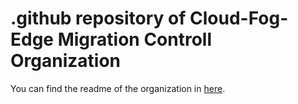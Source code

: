 # .github repository of Cloud-Fog-Edge Migration Controll Organization

You can find the readme of the organization in [here](https://github.com/CloudFogEdge-MigrationControll/.github/blob/main/profile/README.md).
